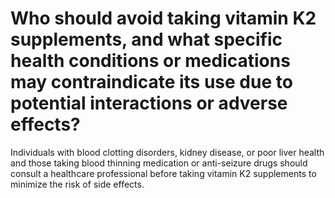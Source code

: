 # Who should avoid taking vitamin K2 supplements, and what specific health conditions or medications may contraindicate its use due to potential interactions or adverse effects?

Individuals with blood clotting disorders, kidney disease, or poor liver health and those taking blood thinning medication or anti-seizure drugs should consult a healthcare professional before taking vitamin K2 supplements to minimize the risk of side effects.